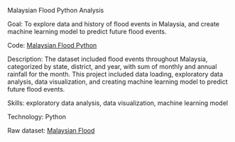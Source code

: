 Malaysian Flood Python Analysis

Goal: To explore data and history of flood events in Malaysia, and create machine learning model to predict future flood events.

Code: [Malaysian Flood Python](https://github.com/imranhadi13/portfolio-projects/blob/a799c0213d351f862931522f5746fedc32424d29/Python%20projects/Malaysian%20Flood/MalaysianFlood.ipynb)

Description: 
The dataset included flood events throughout Malaysia, categorized by state, district, and year, with sum of  monthly and annual rainfall for the month. This project included data loading, exploratory data analysis, data visualization, and creating machine learning model to predict future flood events. 

Skills: exploratory data analysis, data visualization, machine learning model

Technology: Python

Raw dataset: [Malaysian Flood](https://github.com/imranhadi13/portfolio-projects/blob/a799c0213d351f862931522f5746fedc32424d29/Python%20projects/Malaysian%20Flood/_MalaysiaFloodDataset_MalaysiaFloodDataset.csv)